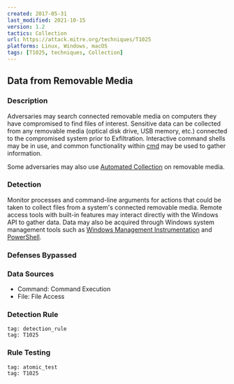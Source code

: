 ```yaml
---
created: 2017-05-31
last_modified: 2021-10-15
version: 1.2
tactics: Collection
url: https://attack.mitre.org/techniques/T1025
platforms: Linux, Windows, macOS
tags: [T1025, techniques, Collection]
---
```


## Data from Removable Media

### Description

Adversaries may search connected removable media on computers they have compromised to find files of interest. Sensitive data can be collected from any removable media (optical disk drive, USB memory, etc.) connected to the compromised system prior to Exfiltration. Interactive command shells may be in use, and common functionality within [cmd](https://attack.mitre.org/software/S0106) may be used to gather information. 

Some adversaries may also use [Automated Collection](https://attack.mitre.org/techniques/T1119) on removable media.

### Detection

Monitor processes and command-line arguments for actions that could be taken to collect files from a system's connected removable media. Remote access tools with built-in features may interact directly with the Windows API to gather data. Data may also be acquired through Windows system management tools such as [Windows Management Instrumentation](https://attack.mitre.org/techniques/T1047) and [PowerShell](https://attack.mitre.org/techniques/T1059/001).

### Defenses Bypassed



### Data Sources

  - Command: Command Execution
  -  File: File Access
### Detection Rule

```query
tag: detection_rule
tag: T1025
```

### Rule Testing

```query
tag: atomic_test
tag: T1025
```
